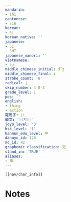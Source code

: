 ```yaml
---
mandarin:
- shì
cantonese:
- si6
korean:
- 사
korean_native: ''
japanese:
- JI
- SHI
japanese_nanori: ''
vietnamese:
- sự
middle_chinese_initial: d͡ʒ
middle_chinese_final: ɨ
stroke_count: '8'
radical: 亅
skip_number: 4-8-3
grade_level: 1
pos: ''
english:
- thing
- action
羅馬字: ji
韓文: '[[지]]'
joyo_level: '3'
hsk_level: '1'
hanmun_edu_level: 中
danayo_id: 128
mc_id: 42
graphemic_classification: 吏
stand_in: 'TRUE'
aliases:
- 亊
---
```

```meta-bind-embed
[[nav/char_info]]
```

# Notes
